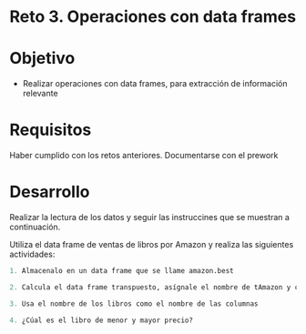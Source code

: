 # Reto 3. Operaciones con data frames

# Objetivo

- Realizar operaciones con data frames, para extracción de información relevante 

# Requisitos

Haber cumplido con los retos anteriores. Documentarse con el prework 

# Desarrollo

Realizar la lectura de los datos y seguir las instruccines que se muestran a continuación.

Utiliza el data frame de ventas de libros por Amazon y realiza las siguientes actividades:
```R
1. Almacenalo en un data frame que se llame amazon.best

2. Calcula el data frame transpuesto, asígnale el nombre de tAmazon y conviértelo en un data frame

3. Usa el nombre de los libros como el nombre de las columnas

4. ¿Cúal es el libro de menor y mayor precio?
```


